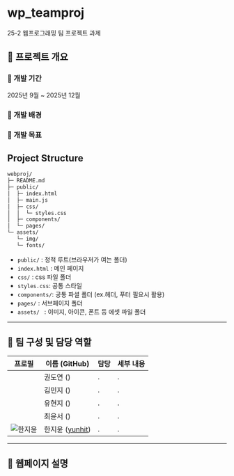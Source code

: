 # wp_teamproj
25-2 웹프로그래밍 팀 프로젝트 과제

## 📌 프로젝트 개요

### 🔹 개발 기간
2025년 9월 ~ 2025년 12월

### 🔹 개발 배경

### 🔹 개발 목표

## Project Structure

```bash
webproj/
├─ README.md
├─ public/
│  ├─ index.html
│  ├─ main.js
│  ├─ css/
│  │  └─ styles.css
│  ├─ components/      
│  └─ pages/          
└─ assets/
   └─ img/
   └─ fonts/             
```

- `public/` : 정적 루트(브라우저가 여는 폴더)
- `index.html` : 메인 페이지
- `css/` : css 파일 폴더
- `styles.css`: 공통 스타일
- `components/`: 공통 파셜 폴더 (ex.헤더, 푸터 필요시 활용)
- `pages/` : 서브페이지 폴더
- `assets/ ` : 이미지, 아이콘, 폰트 등 에셋 파일 폴더

---

## 👥 팀 구성 및 담당 역할

| 프로필 | 이름 (GitHub) | 담당 | 세부 내용 |
|--------|---------------|-----------|-----------|
|  | 권도연 ([]()) | . | .|
|  | 김민지 ([]()) | . | .|
|  | 유현지 ([]()) | . | .|
|  | 최윤서 ([]()) | . | .|
| ![한지윤](https://github.com/yunhit.png) | 한지윤 ([yunhit](https://github.com/yunhit)) | . | .|

---

## 🧩 웹페이지 설명



